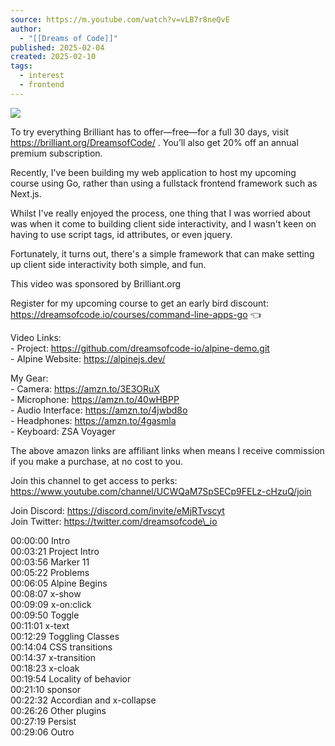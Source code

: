 ```yaml
---
source: https://m.youtube.com/watch?v=vLB7r8neQvE
author:
  - "[[Dreams of Code]]"
published: 2025-02-04
created: 2025-02-10
tags:
  - interest
  - frontend
---
```

![](https://www.youtube.com/watch?v=vLB7r8neQvE)  

To try everything Brilliant has to offer—free—for a full 30 days, visit https://brilliant.org/DreamsofCode/ . You’ll also get 20% off an annual premium subscription.  
  
Recently, I've been building my web application to host my upcoming course using Go, rather than using a fullstack frontend framework such as Next.js.  
  
Whilst I've really enjoyed the process, one thing that I was worried about was when it come to building client side interactivity, and I wasn't keen on having to use script tags, id attributes, or even jquery.  
  
Fortunately, it turns out, there's a simple framework that can make setting up client side interactivity both simple, and fun.  
  
This video was sponsored by Brilliant.org  
  
Register for my upcoming course to get an early bird discount: https://dreamsofcode.io/courses/command-line-apps-go 👈  
  
Video Links:  
\- Project: https://github.com/dreamsofcode-io/alpine-demo.git  
\- Alpine Website: https://alpinejs.dev/  
  
My Gear:  
\- Camera: https://amzn.to/3E3ORuX  
\- Microphone: https://amzn.to/40wHBPP  
\- Audio Interface: https://amzn.to/4jwbd8o  
\- Headphones: https://amzn.to/4gasmla  
\- Keyboard: ZSA Voyager  
  
The above amazon links are affiliant links when means I receive commission if you make a purchase, at no cost to you.  
  
Join this channel to get access to perks:  
https://www.youtube.com/channel/UCWQaM7SpSECp9FELz-cHzuQ/join  
  
Join Discord: https://discord.com/invite/eMjRTvscyt  
Join Twitter: https://twitter.com/dreamsofcode\_io  
  
00:00:00 Intro  
00:03:21 Project Intro  
00:03:56 Marker 11  
00:05:22 Problems  
00:06:05 Alpine Begins  
00:08:07 x-show  
00:09:09 x-on:click  
00:09:50 Toggle  
00:11:01 x-text  
00:12:29 Toggling Classes  
00:14:04 CSS transitions  
00:14:37 x-transition  
00:18:23 x-cloak  
00:19:54 Locality of behavior  
00:21:10 sponsor  
00:22:32 Accordian and x-collapse  
00:26:26 Other plugins  
00:27:19 Persist  
00:29:06 Outro